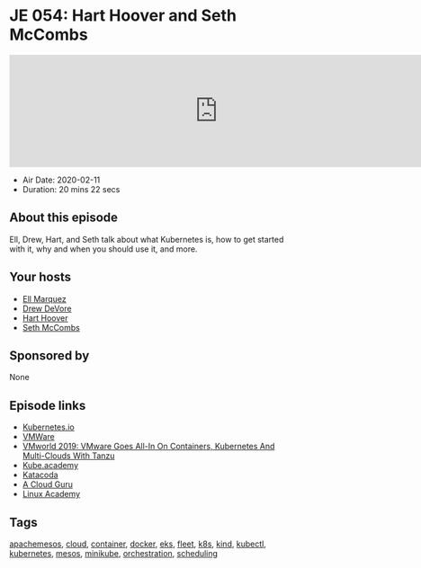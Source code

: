 # JE 054: Hart Hoover and Seth McCombs

<iframe src="https://player.fireside.fm/v2/WTrMvATU+TrpZxCEO?theme=dark" width="740" height="200" frameborder="0" scrolling="no"></iframe>

* Air Date: 2020-02-11
* Duration: 20 mins 22 secs

## About this episode

Ell, Drew, Hart, and Seth talk about what Kubernetes is, how to get started with it, why and when you should use it, and more.

## Your hosts
* [Ell Marquez](https://extras.show//hosts/ell)
* [Drew DeVore](https://extras.show//hosts/drewdevore)
* [Hart Hoover](https://extras.show//guests/hhoover)
* [Seth McCombs](https://extras.show//guests/sethmccombs)

## Sponsored by

None



## Episode links

  * [Kubernetes.io](https://kubernetes.io/ "Kubernetes.io")
  * [VMWare](https://www.vmware.com/ "VMWare")
  * [VMworld 2019: VMware Goes All-In On Containers, Kubernetes And Multi-Clouds With Tanzu](https://www.forbes.com/sites/jeanbaptiste/2019/08/27/vmworld-2019-vmware-goes-all-in-on-containers-kubernetes-and-multicloud-with-tanzu/#7b83b2d91156 "VMworld 2019: VMware Goes All-In On Containers, Kubernetes And Multi-Clouds With Tanzu")
  * [Kube.academy](https://kube.academy/ "Kube.academy")
  * [Katacoda](https://www.katacoda.com/ "Katacoda")
  * [A Cloud Guru](https://acloud.guru/ "A Cloud Guru")
  * [Linux Academy](https://linuxacademy.com/ "Linux Academy")



## Tags

[apachemesos](https://extras.show//tags/apachemesos), [cloud](https://extras.show//tags/cloud), [container](https://extras.show//tags/container), [docker](https://extras.show//tags/docker), [eks](https://extras.show//tags/eks), [fleet](https://extras.show//tags/fleet), [k8s](https://extras.show//tags/k8s), [kind](https://extras.show//tags/kind), [kubectl](https://extras.show//tags/kubectl), [kubernetes](https://extras.show//tags/kubernetes), [mesos](https://extras.show//tags/mesos), [minikube](https://extras.show//tags/minikube), [orchestration](https://extras.show//tags/orchestration), [scheduling](https://extras.show//tags/scheduling)